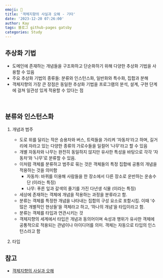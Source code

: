 ```yaml
---
emoji: 👋
title: '객체지향의 사실과 오해 - 기타'
date: '2023-12-20 07:26:00'
author: Kay
tags: 블로그 github-pages gatsby
categories: Study
---
```


## 추상화 기법

- 도메인에 존재하는 개념들을 구조화하고 단순화하기 위해 다양한 추상화 기법을 사용할 수 있음
- 주요 추상화 기법의 종류들: 분류와 인스턴스화, 일반화와 특수화, 집합과 분해
- 객체지향의 가장 큰 장점은 동일한 추상화 기법을 프로그램의 분석, 설계, 구현 단계에 걸쳐 일관성 있게 적용할 수 있다는 점

<br>

## 분류와 인스턴스화

1. 개념과 범주

   - 도로 위를 달리는 작은 승용차와 버스, 트럭들을 가리켜 ‘자동차’라고 하며, 길거리에 자라고 있는 다양한 종류의 가로수들을 일컬어 ‘나무’라고 할 수 있음
   - 개별 자동차와 나무는 완전히 동일하지 않지만 유사한 특성을 바탕으로 각각 ‘자동차’와 ‘나무’로 분류할 수 있음.
   - 이처럼 객체를 분류하고 범주로 묶는 것은 객체들의 특정 집합에 공통의 개념을 적용하는 것을 의미함
     - 자동차: 바퀴를 이용해 사람들을 한 장소에서 다른 장소로 운반하는 운송수단 (이라는 특징)
     - 나무: 푸른 잎과 갈색의 줄기를 가진 다년생 식물 (이라는 특징)
   - 세상에 존재하는 객체에 개념을 적용하는 과정을 분류라고 함.
   - 분류는 객체를 특정한 개념을 나타내는 집합의 구성 요소로 포함시킴. 이때 ‘수많은 개별적인 현상들’을 객체라고 하고, ‘하나의 개념’을 타입이라고 함.
   - 분류는 객체를 타입과 연관시키는 것
   - 객체지향의 세계에서 타입은 개념과 동의어이며 속성과 행위가 유사한 객체에 공통적으로 적용되는 관념이나 아이디어를 의미. 객체는 자동으로 타입의 인스턴스라고 함

2. 타입

## 참고

- [객체지향의 사실과 오해](https://www.yes24.com/Product/Goods/18249021)

```toc

```
